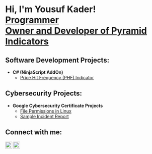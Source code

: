 <h1>Hi, I'm Yousuf Kader! 
  <br/><a href="https://github.com/[YourGitHubUsername]">Programmer</a> 
  <br/><a href="https://pyramidindicators.com">Owner and Developer of Pyramid Indicators</a></h1>

<h2>Software Development Projects:</h2>

- <b>C# (NinjaScript AddOn)</b>
  - [Price Hit Frequency (PHF) Indicator](https://github.com/YSFKDR/PHFIndicator)

<h2>Cybersecurity Projects:</h2>

- <b>Google Cybersecurity Certificate Projects</b>
  - [File Permissions in Linux](https://docs.google.com/document/d/1QSjhivvq8T6Kaodt4nTB7TPACEc1U6kxcO4tZ5r1lvQ/edit?usp=sharing)
  - [Sample Incident Report](https://docs.google.com/document/d/1uBEBliGOWSCOTwkj-dVG-77c1huMLBhe4ThX8iqLwmk/edit?usp=drive_link)

<h2>Connect with me:</h2>

<a href="www.linkedin.com/in/yousuf-k-6a8497308" target="_blank"><img align="left" alt="[Yousuf Kader] | LinkedIn" width="22px" src="https://cdn.jsdelivr.net/npm/simple-icons@v3/icons/linkedin.svg" /></a>
<a href="https://pyramidindicators.com" target="_blank"><img align="left" alt="[Pyramid Indicators] | Website" width="22px" src="https://cdn.jsdelivr.net/npm/simple-icons@v3/icons/webauthn.svg" /></a>

[linkedin]: https://linkedin.com/in/yousuf-kader
[website]: https://pyramidindicators.com
